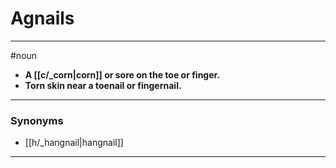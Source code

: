 # Agnails
---
#noun
- **A [[c/_corn|corn]] or sore on the toe or finger.**
- **Torn skin near a toenail or fingernail.**
---
### Synonyms
- [[h/_hangnail|hangnail]]
---
